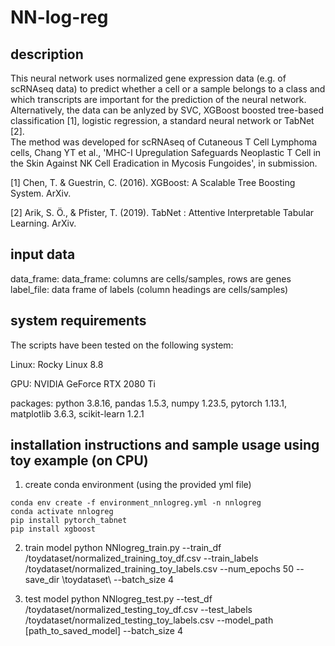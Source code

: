 # NN-log-reg

description
-----------
This neural network uses normalized gene expression data (e.g. of scRNAseq data) to predict whether a cell or a sample 
belongs to a class and which transcripts are important for the prediction of the neural network.
Alternatively, the data can be anlyzed by SVC, XGBoost boosted tree-based classification [1], logistic regression, a standard neural network or TabNet [2].
<br />
The method was developed for scRNAseq of Cutaneous T Cell Lymphoma cells, Chang YT et al., 'MHC-I Upregulation Safeguards Neoplastic T Cell in the Skin Against NK Cell Eradication in Mycosis Fungoides', in submission. 

[1] Chen, T. & Guestrin, C. (2016). XGBoost: A Scalable Tree Boosting System. ArXiv.

[2] Arik, S. Ö., & Pfister, T. (2019). TabNet : Attentive Interpretable Tabular Learning. ArXiv.

input data
-----------
data_frame:    data_frame: columns are cells/samples, rows are genes 
<br />
label_file:    data frame of labels (column headings are cells/samples)


system requirements
--------------------
The scripts have been tested on the following system: 

Linux: Rocky Linux 8.8

GPU: NVIDIA GeForce RTX 2080 Ti

packages: python 3.8.16, pandas 1.5.3, numpy 1.23.5, pytorch 1.13.1, matplotlib 3.6.3, scikit-learn 1.2.1

installation instructions and sample usage using toy example (on CPU) 
------------------------------------------
1) create conda environment (using the provided yml file)
```
conda env create -f environment_nnlogreg.yml -n nnlogreg
conda activate nnlogreg
pip install pytorch_tabnet
pip install xgboost
```

2) train model
python NNlogreg_train.py --train_df /toydataset/normalized_training_toy_df.csv --train_labels /toydataset/normalized_training_toy_labels.csv --num_epochs 50 --save_dir \toydataset\ --batch_size 4

3) test model
python NNlogreg_test.py --test_df /toydataset/normalized_testing_toy_df.csv --test_labels /toydataset/normalized_testing_toy_labels.csv --model_path [path_to_saved_model] --batch_size 4

